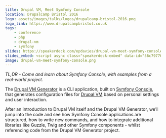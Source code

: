 ```yaml
---
title: Drupal VM, Meet Symfony Console
location: DrupalCamp Bristol 2016
logo: assets/images/talks/logos/drupalcamp-bristol-2016.png
logo_link: https://www.drupalcampbristol.co.uk
tags:
    - conference
    - php
    - drupal-vm
    - symfony
slides: https://speakerdeck.com/opdavies/drupal-vm-meet-symfony-console
slides_embed: <script async class="speakerdeck-embed" data-id="56c79770f73f4e47a542a30243437c49" data-ratio="1.37081659973226" src="//speakerdeck.com/assets/embed.js"></script>
image: drupal-vm-meet-symfony-console.png
---
```

_TL;DR - Come and learn about Symfony Console, with examples from a real-world project._

The [Drupal VM Generator][2] is a CLI application, built on [Symfony Console][0], that generates configuration files for [Drupal VM][1] based on personal settings and user interaction.

After an introduction to Drupal VM itself and the Drupal VM Generator, we’ll jump into the code and see how Symfony Console applications are structured, how to write new commands, and how to integrate additional libraries like Guzzle, Twig and other Symfony components - whilst referencing code from the Drupal VM Generator project.

[0]: http://symfony.com/doc/current/components/console/introduction.html
[1]: https://www.drupalvm.com
[2]: https://www.drupalvmgenerator.com
